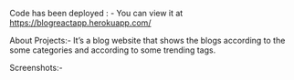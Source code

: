 Code has been deployed : -
 You can view it at https://blogreactapp.herokuapp.com/

About Projects:-
It’s a blog website that shows the blogs according to the some categories and according to some trending tags.

Screenshots:-






